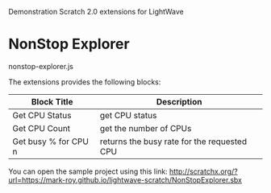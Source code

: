Demonstration Scratch 2.0 extensions for LightWave

# NonStop Explorer
nonstop-explorer.js

The extensions provides the following blocks:

| Block Title | Description |
| --- | --- |
| Get CPU Status | get CPU status |
| Get CPU Count | get the number of CPUs  |
| Get busy % for CPU n | returns the busy rate for the requested CPU |

You can open the sample project using this link: <http://scratchx.org/?url=https://mark-roy.github.io/lightwave-scratch/NonStopExplorer.sbx>
